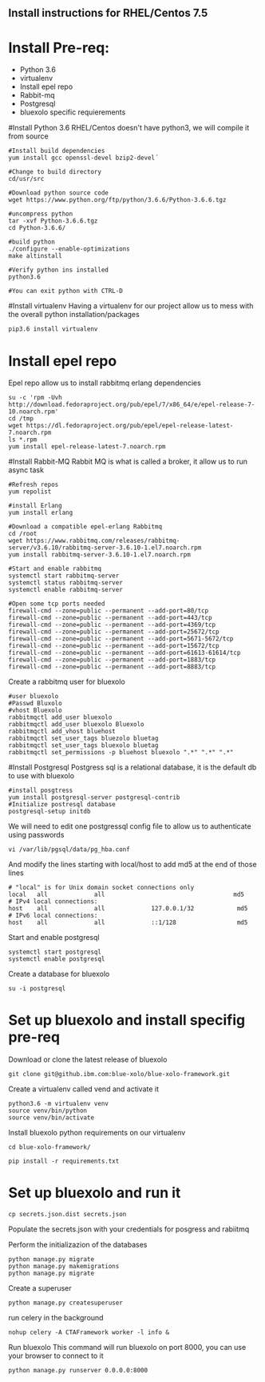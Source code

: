## Install instructions for RHEL/Centos 7.5

# Install Pre-req:


* Python 3.6
* virtualenv
* Install epel repo
* Rabbit-mq
* Postgresql
* bluexolo specific requierements

#Install Python 3.6
RHEL/Centos doesn't have python3, we will compile it from source

```
#Install build dependencies
yum install gcc openssl-devel bzip2-devel´

#Change to build directory
cd/usr/src

#Download python source code
wget https://www.python.org/ftp/python/3.6.6/Python-3.6.6.tgz

#uncompress python
tar -xvf Python-3.6.6.tgz
cd Python-3.6.6/

#build python
./configure --enable-optimizations
make altinstall

#Verify python ins installed
python3.6

#You can exit python with CTRL-D
```

#Install virtualenv
Having a virtualenv for our project allow us to mess with the overall python installation/packages

```
pip3.6 install virtualenv
```

# Install epel repo

Epel repo allow us to install rabbitmq erlang dependencies

```
su -c 'rpm -Uvh http://download.fedoraproject.org/pub/epel/7/x86_64/e/epel-release-7-10.noarch.rpm'
cd /tmp
wget https://dl.fedoraproject.org/pub/epel/epel-release-latest-7.noarch.rpm
ls *.rpm
yum install epel-release-latest-7.noarch.rpm
```

#Install Rabbit-MQ
Rabbit MQ is what is called a broker, it allow us to run async task

```
#Refresh repos
yum repolist

#install Erlang
yum install erlang

#Download a compatible epel-erlang Rabbitmq
cd /root
wget https://www.rabbitmq.com/releases/rabbitmq-server/v3.6.10/rabbitmq-server-3.6.10-1.el7.noarch.rpm
yum install rabbitmq-server-3.6.10-1.el7.noarch.rpm

#Start and enable rabbitmq
systemctl start rabbitmq-server
systemctl status rabbitmq-server
systemctl enable rabbitmq-server

#Open some tcp ports needed
firewall-cmd --zone=public --permanent --add-port=80/tcp
firewall-cmd --zone=public --permanent --add-port=443/tcp
firewall-cmd --zone=public --permanent --add-port=4369/tcp
firewall-cmd --zone=public --permanent --add-port=25672/tcp
firewall-cmd --zone=public --permanent --add-port=5671-5672/tcp
firewall-cmd --zone=public --permanent --add-port=15672/tcp
firewall-cmd --zone=public --permanent --add-port=61613-61614/tcp
firewall-cmd --zone=public --permanent --add-port=1883/tcp
firewall-cmd --zone=public --permanent --add-port=8883/tcp

```

Create a rabbitmq user for bluexolo

```
#user bluexolo
#Passwd Bluxolo
#vhost Bluexolo
rabbitmqctl add_user bluexolo
rabbitmqctl add_user bluexolo Bluexolo
rabbitmqctl add_vhost bluehost
rabbitmqctl set_user_tags bluezolo bluetag
rabbitmqctl set_user_tags bluexolo bluetag
rabbitmqctl set_permissions -p bluehost bluexolo ".*" ".*" ".*"

```

#Install Postgresql
Postgress sql is a relational database, it is the default db to use with bluexolo

```
#install posgtress
yum install postgresql-server postgresql-contrib
#Initialize postresql database
postgresql-setup initdb
```
We will need to edit one postgressql config file to allow us to authenticate using passwords

```
vi /var/lib/pgsql/data/pg_hba.conf
```

And modify the lines starting with local/host to add md5 at the end of those lines

```
# "local" is for Unix domain socket connections only
local   all             all                                    md5
# IPv4 local connections:
host    all             all             127.0.0.1/32            md5
# IPv6 local connections:
host    all             all             ::1/128                 md5
```

Start and enable postgresql

```
systemctl start postgresql
systemctl enable postgresql
```

Create a database for bluexolo

```
su -i postgresql

```


# Set up bluexolo and install specifig pre-req


Download or clone the latest release of bluexolo

```
git clone git@github.ibm.com:blue-xolo/blue-xolo-framework.git
```

Create a virtualenv called vend and activate it

```
python3.6 -m virtualenv venv
source venv/bin/python
source venv/bin/activate
```

Install bluexolo python requirements on our virtualenv

```
cd blue-xolo-framework/

pip install -r requirements.txt
```

# Set up bluexolo and run it
```
cp secrets.json.dist secrets.json

```
Populate the secrets.json with your credentials for posgress and rabiitmq


Perform the initializazion of the databases

```
python manage.py migrate
python manage.py makemigrations
python manage.py migrate
```

Create a superuser

```
python manage.py createsuperuser
```

run celery in the background

```
nohup celery -A CTAFramework worker -l info &
```

Run bluexolo
This command will run bluexolo on port 8000, you can use your browser to connect to it

```
python manage.py runserver 0.0.0.0:8000
```
